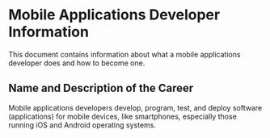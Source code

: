 
# Mobile Applications Developer Information
This document contains information about what a mobile applications developer does and how to become one. 

## Name and Description of the Career
 Mobile applications developers develop, program, test, and deploy software (applications) for mobile devices, like smartphones, especially those running iOS and Android operating systems. 

 
